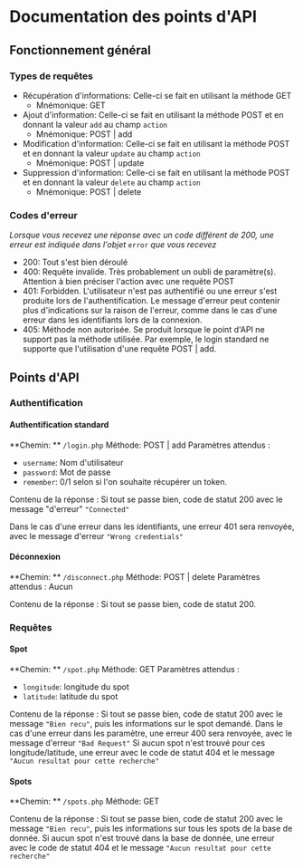 # Documentation des points d'API

## Fonctionnement général

### Types de requêtes

- Récupération d'informations: Celle-ci se fait en utilisant la méthode GET
  - Mnémonique: GET
- Ajout d'information: Celle-ci se fait en utilisant la méthode POST et en donnant la valeur `add` au champ `action`
  - Mnémonique: POST | add
- Modification d'information: Celle-ci se fait en utilisant la méthode POST et en donnant la valeur `update` au champ `action`
  - Mnémonique: POST | update
- Suppression d'information: Celle-ci se fait en utilisant la méthode POST et en donnant la valeur `delete` au champ `action`
  - Mnémonique: POST | delete

### Codes d'erreur

*Lorsque vous recevez une réponse avec un code différent de 200, une erreur est indiquée dans l'objet* `error` *que vous recevez*

- 200: Tout s'est bien déroulé
- 400: Requête invalide. Très probablement un oubli de paramètre(s). Attention à bien préciser l'action avec une requête POST
- 401: Forbidden. L'utilisateur n'est pas authentifié ou une erreur s'est produite lors de l'authentification. Le message d'erreur peut contenir plus d'indications sur la raison de l'erreur, comme dans le cas d'une erreur dans les identifiants lors de la connexion.
- 405: Méthode non autorisée. Se produit lorsque le point d'API ne support pas la méthode utilisée. Par exemple, le login standard ne supporte que l'utilisation d'une requête POST | add.

## Points d'API

### Authentification

#### Authentification standard

**Chemin: ** `/login.php`
Méthode: POST | add
Paramètres attendus :

- `username`: Nom d'utilisateur
- `password`: Mot de passe
- `remember`: 0/1 selon si l'on souhaite récupérer un token.

Contenu de la réponse :
Si tout se passe bien, code de statut 200 avec le message "d'erreur" `"Connected"`

Dans le cas d'une erreur dans les identifiants, une erreur 401 sera renvoyée, avec le message d'erreur `"Wrong credentials"`

#### Déconnexion

**Chemin: ** `/disconnect.php`
Méthode: POST | delete
Paramètres attendus : Aucun

Contenu de la réponse :
Si tout se passe bien, code de statut 200.

### Requêtes

#### Spot

**Chemin: ** `/spot.php`
Méthode: GET
Paramètres attendus :

- `longitude`: longitude du spot
- `latitude`: latitude du spot

Contenu de la réponse :
Si tout se passe bien, code de statut 200 avec le message `"Bien recu"`, puis les informations sur le spot demandé.
Dans le cas d'une erreur dans les paramètre, une erreur 400 sera renvoyée, avec le message d'erreur `"Bad Request"`
Si aucun spot n'est trouvé pour ces longitude/latitude, une erreur avec le code de statut 404 et le message `"Aucun resultat pour cette recherche"`

#### Spots

**Chemin: ** `/spots.php`
Méthode: GET

Contenu de la réponse :
Si tout se passe bien, code de statut 200 avec le message `"Bien recu"`, puis les informations sur tous les spots de la base de donnée.
Si aucun spot n'est trouvé dans la base de donnée, une erreur avec le code de statut 404 et le message `"Aucun resultat pour cette recherche"`